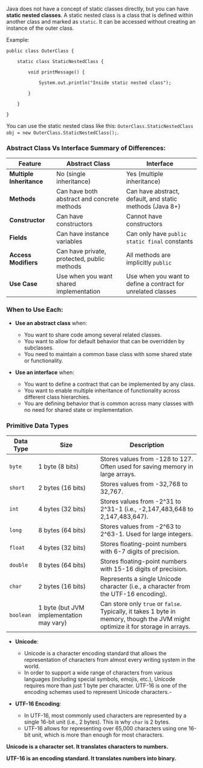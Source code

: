 Java does not have a concept of static classes directly, but you can have **static nested classes**. A static nested class is a class that is defined within another class and marked as `static`. It can be accessed without creating an instance of the outer class.

Example:

```
public class OuterClass {

    static class StaticNestedClass {

        void printMessage() {

            System.out.println("Inside static nested class");
    
        }

    }

}
```

You can use the static nested class like this: `OuterClass.StaticNestedClass obj = new OuterClass.StaticNestedClass();`.

### Abstract Class Vs Interface Summary of Differences:

| Feature | Abstract Class | Interface |
| --- | --- | --- |
| **Multiple Inheritance** | No (single inheritance) | Yes (multiple inheritance) |
| **Methods** | Can have both abstract and concrete methods | Can have abstract, default, and static methods (Java 8+) |
| **Constructor** | Can have constructors | Cannot have constructors |
| **Fields** | Can have instance variables | Can only have `public static final` constants |
| **Access Modifiers** | Can have private, protected, public methods | All methods are implicitly `public` |
| **Use Case** | Use when you want shared implementation | Use when you want to define a contract for unrelated classes |

### When to Use Each:

-   **Use an abstract class** when:

    -   You want to share code among several related classes.
    -   You want to allow for default behavior that can be overridden by subclasses.
    -   You need to maintain a common base class with some shared state or functionality.
-   **Use an interface** when:

    -   You want to define a contract that can be implemented by any class.
    -   You want to enable multiple inheritance of functionality across different class hierarchies.
    -   You are defining behavior that is common across many classes with no need for shared state or implementation.

### **Primitive Data Types**

| **Data Type** | **Size** | **Description** |
| --- | --- | --- |
| `byte` | 1 byte (8 bits) | Stores values from -128 to 127. Often used for saving memory in large arrays. |
| `short` | 2 bytes (16 bits) | Stores values from -32,768 to 32,767. |
| `int` | 4 bytes (32 bits) | Stores values from -2^31 to 2^31-1 (i.e., -2,147,483,648 to 2,147,483,647). |
| `long` | 8 bytes (64 bits) | Stores values from -2^63 to 2^63-1. Used for large integers. |
| `float` | 4 bytes (32 bits) | Stores floating-point numbers with 6-7 digits of precision. |
| `double` | 8 bytes (64 bits) | Stores floating-point numbers with 15-16 digits of precision. |
| `char` | 2 bytes (16 bits) | Represents a single Unicode character (i.e., a character from the UTF-16 encoding). |
| `boolean` | 1 byte (but JVM implementation may vary) | Can store only `true` or `false`. Typically, it takes 1 byte in memory, though the JVM might optimize it for storage in arrays. |


-   **Unicode**:

    -   Unicode is a character encoding standard that allows the representation of characters from almost every writing system in the world.
    -   In order to support a wide range of characters from various languages (including special symbols, emojis, etc.), Unicode requires more than just 1 byte per character. UTF-16 is one of the encoding schemes used to represent Unicode characters.-   
    

- **UTF-16 Encoding**:

  -   In UTF-16, most commonly used characters are represented by a single 16-bit unit (i.e., 2 bytes). This is why `char` is 2 bytes.
  -   UTF-16 allows for representing over 65,000 characters using one 16-bit unit, which is more than enough for most characters.

**Unicode is a character set. It translates characters to numbers.**

**UTF-16 is an encoding standard. It translates numbers into binary.**